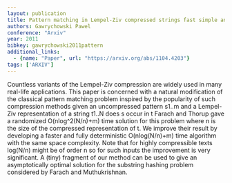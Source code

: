```yaml
---
layout: publication
title: Pattern matching in Lempel-Ziv compressed strings fast simple and deterministic
authors: Gawrychowski Pawel
conference: "Arxiv"
year: 2011
bibkey: gawrychowski2011pattern
additional_links:
  - {name: "Paper", url: "https://arxiv.org/abs/1104.4203"}
tags: ['ARXIV']
---
```

Countless variants of the Lempel-Ziv compression are widely used in many real-life applications. This paper is concerned with a natural modification of the classical pattern matching problem inspired by the popularity of such compression methods given an uncompressed pattern s1..m and a Lempel-Ziv representation of a string t1..N does s occur in t Farach and Thorup gave a randomized O(nlog^2(N/n)+m) time solution for this problem where n is the size of the compressed representation of t. We improve their result by developing a faster and fully deterministic O(nlog(N/n)+m) time algorithm with the same space complexity. Note that for highly compressible texts log(N/n) might be of order n so for such inputs the improvement is very significant. A (tiny) fragment of our method can be used to give an asymptotically optimal solution for the substring hashing problem considered by Farach and Muthukrishnan.
